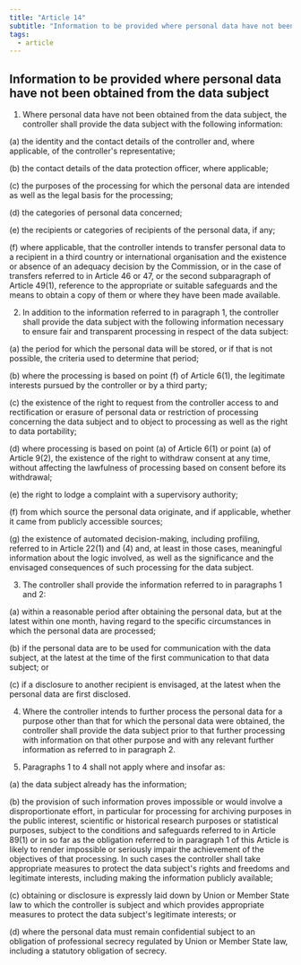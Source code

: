 ```yaml
---
title: "Article 14"
subtitle: "Information to be provided where personal data have not been obtained from the data subject"
tags:
  - article
---
```

## Information to be provided where personal data have not been obtained from the data subject

1. Where personal data have not been obtained from the data subject, the controller shall provide the data subject with the following information:

(a) the identity and the contact details of the controller and, where applicable, of the controller's representative;

(b) the contact details of the data protection officer, where applicable;

(c) the purposes of the processing for which the personal data are intended as well as the legal basis for the processing;

(d) the categories of personal data concerned;

(e) the recipients or categories of recipients of the personal data, if any;

(f) where applicable, that the controller intends to transfer personal data to a recipient in a third country or international organisation and the existence or absence of an adequacy decision by the Commission, or in the case of transfers referred to in Article 46 or 47, or the second subparagraph of Article 49(1), reference to the appropriate or suitable safeguards and the means to obtain a copy of them or where they have been made available.

2. In addition to the information referred to in paragraph 1, the controller shall provide the data subject with the following information necessary to ensure fair and transparent processing in respect of the data subject:

(a) the period for which the personal data will be stored, or if that is not possible, the criteria used to determine that period;

(b) where the processing is based on point (f) of Article 6(1), the legitimate interests pursued by the controller or by a third party;

(c) the existence of the right to request from the controller access to and rectification or erasure of personal data or restriction of processing concerning the data subject and to object to processing as well as the right to data portability;

(d) where processing is based on point (a) of Article 6(1) or point (a) of Article 9(2), the existence of the right to withdraw consent at any time, without affecting the lawfulness of processing based on consent before its withdrawal;

(e) the right to lodge a complaint with a supervisory authority;

(f) from which source the personal data originate, and if applicable, whether it came from publicly accessible sources;

(g) the existence of automated decision-making, including profiling, referred to in Article 22(1) and (4) and, at least in those cases, meaningful information about the logic involved, as well as the significance and the envisaged consequences of such processing for the data subject.

3. The controller shall provide the information referred to in paragraphs 1 and 2:

(a) within a reasonable period after obtaining the personal data, but at the latest within one month, having regard to the specific circumstances in which the personal data are processed;

(b) if the personal data are to be used for communication with the data subject, at the latest at the time of the first communication to that data subject; or

(c) if a disclosure to another recipient is envisaged, at the latest when the personal data are first disclosed.

4. Where the controller intends to further process the personal data for a purpose other than that for which the personal data were obtained, the controller shall provide the data subject prior to that further processing with information on that other purpose and with any relevant further information as referred to in paragraph 2.

5. Paragraphs 1 to 4 shall not apply where and insofar as:

(a) the data subject already has the information;

(b) the provision of such information proves impossible or would involve a disproportionate effort, in particular for processing for archiving purposes in the public interest, scientific or historical research purposes or statistical purposes, subject to the conditions and safeguards referred to in Article 89(1) or in so far as the obligation referred to in paragraph 1 of this Article is likely to render impossible or seriously impair the achievement of the objectives of that processing. In such cases the controller shall take appropriate measures to protect the data subject's rights and freedoms and legitimate interests, including making the information publicly available;

(c) obtaining or disclosure is expressly laid down by Union or Member State law to which the controller is subject and which provides appropriate measures to protect the data subject's legitimate interests; or

(d) where the personal data must remain confidential subject to an obligation of professional secrecy regulated by Union or Member State law, including a statutory obligation of secrecy.
